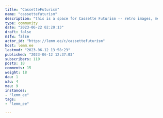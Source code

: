 ```yaml
---
title: "CassetteFuturism" 
name: "cassettefuturism"
description: "this is a space for Cassette Futurism -- retro images, media, design and technology from the 70s and 80s*reposts to get started, mods welcome"
type: community
date: "2023-06-22 02:20:13"
draft: false
nsfw: false
actor_id: "https://lemm.ee/c/cassettefuturism"
host: lemm.ee
lastmod: "2023-06-12 13:58:23"
published: "2023-06-12 12:37:03"
subscribers: 110
posts: 18
comments: 15
weight: 18
dau: 1
wau: 4
mau: 9
instances:
- "lemm_ee"
tags: 
- "lemm_ee"

---
```


